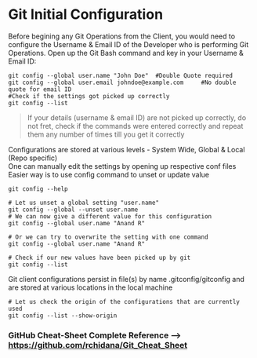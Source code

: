 # Git Initial Configuration

Before begining any Git Operations from the Client, you would need to configure the Username & Email ID of the Developer who is performing Git Operations. Open up the Git Bash command and key in your Username & Email ID: <br>

```
git config --global user.name "John Doe"  #Double Quote required
git config --global user.email johndoe@example.com     #No double quote for email ID
#Check if the settings got picked up correctly
git config --list

```

>If your details (username & email ID) are not picked up correctly, do not fret, check if the commands were entered correctly and repeat them any number of times till you get it correctly

Configurations are stored at various levels - System Wide, Global & Local (Repo specific) <br>
One can manually edit the settings by opening up respective conf files <br>
Easier way is to use config command to unset or update value <br>

```
git config --help

# Let us unset a global setting "user.name"
git config --global --unset user.name
# We can now give a different value for this configuration
git config --global user.name "Anand R"

# Or we can try to overwrite the setting with one command
git config --global user.name "Anand R"

# Check if our new values have been picked up by git
git config --list

```

Git client configurations persist in file(s) by name .gitconfig/gitconfig and are stored at various locations in the local machine <br>

```
# Let us check the origin of the configurations that are currently used
git config --list --show-origin

```











### GitHub Cheat-Sheet Complete Reference --> https://github.com/rchidana/Git_Cheat_Sheet